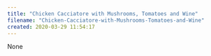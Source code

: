 ```yaml
---
title: "Chicken Cacciatore with Mushrooms, Tomatoes and Wine"
filename: "Chicken-Cacciatore-with-Mushrooms-Tomatoes-and-Wine"
created: 2020-03-29 11:54:17
---
```

None
